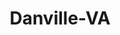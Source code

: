 ---
title: Danville-VA
slug: danville-va
f_state:
- cms/state/virginia.md
f_locations:
- cms/payday-loan/advance-america-2460.md
- cms/payday-loan/advance-america-2491.md
- cms/payday-loan/check-into-cash-12501.md
- cms/payday-loan/check-into-cash-12547.md
- cms/payday-loan/check-into-cash-of-virginia-13640.md
- cms/payday-loan/check-into-cash-virginia-13717.md
- cms/payday-loan/cma-check-cashing-and-payday-l-15097.md
- cms/payday-loan/express-check-advance-17061.md
- cms/payday-loan/express-money-service-17174.md
- cms/payday-loan/flexcheck-cash-advance-service-18734.md
- cms/payday-loan/flexcheck-cash-advance-service-18741.md
- cms/payday-loan/kings-cash-advances-20057.md
- cms/payday-loan/ma-hollins-convenience-store-20598.md
- cms/payday-loan/piedmont-cash-loans-inc-24356.md
- cms/payday-loan/urgent-money-service-28313.md
- cms/payday-loan/urgent-money-service-28323.md
- cms/payday-loan/usa-check-cashers-28401.md
- cms/payday-loan/usa-check-cashers-28402.md
- cms/payday-loan/usa-check-cashers-inc-28404.md
- cms/payday-loan/usa-check-cashers-inc-28405.md
- cms/payday-loan/usa-check-cashers-inc-28406.md
- cms/payday-loan/usa-check-cashiers-inc-28409.md
updated-on: '2024-05-30T13:41:28.615Z'
created-on: '2024-05-30T13:41:28.615Z'
published-on: '2024-05-30T13:54:32.469Z'
f_city: Danville
layout: '[city].html'
tags: city
---
